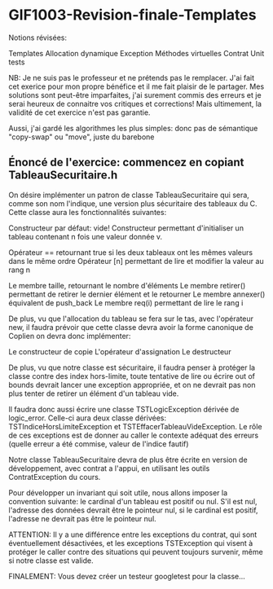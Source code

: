 # GIF1003-Revision-finale-Templates

Notions révisées:

Templates
Allocation dynamique
Exception
Méthodes virtuelles
Contrat 
Unit tests

NB: Je ne suis pas le professeur et ne prétends pas le remplacer.  J'ai fait cet exerice pour mon propre bénéfice et il me fait plaisir de le 
partager.  Mes solutions sont peut-être imparfaites, j'ai surement commis des erreurs et je serai heureux de connaitre vos critiques et corrections!
Mais ultimement, la validité de cet exercice n'est pas garantie.

Aussi, j'ai gardé les algorithmes les plus simples: donc pas de sémantique "copy-swap" ou "move", juste du barebone

## Énoncé de l'exercice:  commencez en copiant TableauSecuritaire.h

On désire implémenter un patron de classe TableauSecuritaire qui sera, comme son nom l'indique, une version plus sécuritaire des tableaux du C.
Cette classe aura les fonctionnalités suivantes:

Constructeur par défaut: vide!
Constructeur permettant d'initialiser un tableau contenant n fois une valeur donnée v.

Opérateur == retournant true si les deux tableaux ont les mêmes valeurs dans le même ordre
Opérateur [n] permettant de lire et modifier la valeur au rang n

Le membre taille, retournant le nombre d'éléments
Le membre retirer() permettant de retirer le dernier élément et le retourner
Le membre annexer() équivalent de push_back
Le membre req(i) permettant de lire le rang i

De plus, vu que l'allocation du tableau se fera sur le tas, avec l'opérateur new, il faudra prévoir que cette classe devra avoir la forme canonique de Coplien 
on devra donc implémenter:

Le constructeur de copie
L'opérateur d'assignation
Le destructeur

De plus, vu que notre classe est sécuritaire, il faudra penser à protéger la classe contre des index hors-limite, toute tentative de lire ou écrire out
of bounds devrait lancer une exception appropriée, et on ne devrait pas non plus tenter de retirer un élément d'un tableau vide.

Il faudra donc aussi écrire une classe TSTLogicException dérivée de logic_error.  Celle-ci aura deux classe dérivées: TSTIndiceHorsLimiteException et 
TSTEffacerTableauVideException.  Le rôle de ces exceptions est de donner au caller le contexte adéquat des erreurs (quelle erreur a été commise, valeur de l'indice 
fautif)

Notre classe TableauSecuritaire devra de plus être écrite en version de développement, avec contrat a l'appui, en utilisant les outils ContratException du 
cours.

Pour développer un invariant qui soit utile, nous allons imposer la convention suivante: le cardinal d'un tableau est positif ou nul.  S'il est nul, l'adresse des 
données devrait être le pointeur nul, si le cardinal est positif, l'adresse ne devrait pas être le pointeur nul.

ATTENTION: Il y a une différence entre les exceptions du contrat, qui sont éventuellement désactivées, et les exceptions TSTException qui visent à protéger
le caller contre des situations qui peuvent toujours survenir, même si notre classe est valide.  

FINALEMENT: Vous devez créer un testeur googletest pour la classe...
